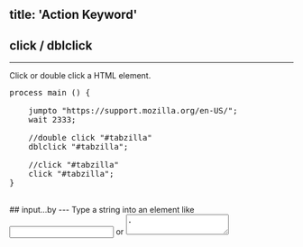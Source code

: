 title: 'Action Keyword'
---

## click / dblclick
---
Click or double click a HTML element.

<pre class='sublemon'>
process main () {
    
	jumpto "https://support.mozilla.org/en-US/";
	wait 2333;
	
	//double click "#tabzilla"
	dblclick "#tabzilla";
	
	//click "#tabzilla"
	click "#tabzilla";
}
</pre>

<br>
## input...by
---
Type a string into an element like <input type="text" /> or <textarea>.

<pre class='sublemon'>
// eg: id="link" class="case" 
input 'div#link.case' by "hello world.";
</pre>

<br>
## move 
---
Trigger onmouseenter or onmouseleave events on a HTML element. This action can trigger CSShover.

<pre class='sublemon'>
process main () {
    
	jumpto "https://www.deepin.org/en/";
	wait 2333;
	click '#hs-site-navigation > div:nth-child(1)';
	
	// Move on the 3 elements in the following.
	move '#menu-main > li:nth-child(2) > a:nth-child(1) > span:nth-child(1)';
	move '#menu-main > li:nth-child(3) > a:nth-child(1) > span:nth-child(1)';
	move '#menu-main > li:nth-child(4) > a:nth-child(1) > span:nth-child(1)';
}
</pre>

<br>
## hold
---
Hold an element by mouse continuely. The specific example is shown in the `drop` below.

<br>
## drop
---
Release an element by mouse.

<pre class="sublemon">
process main () {

	jumpto "https://jqueryui.com/draggable/";
	wait 2333;
	
	//Click on an element in the page, use `move` to achieve drag and pointer movement.
    hold '#content > iframe:nth-child(5) < #draggable';
    move '#content > iframe:nth-child(5) < html';
    
    //Release the element.
    drop;
}
</pre>

<br>
## scroll
---
Scroll the page and keep the selected element in the center of the screen.

<pre class="sublemon">
process main () {
  
	// Deepin Technology Community
	jumpto "https://www.deepin.org/en/";
	wait 2333;
	
	//
	scroll '#hs-top-footer';
}
</pre>

<br>
## jumpto / back / forward / refresh
---
`jumpto` jump to a URL;`forward` move forward to the next page; `back` move back to the previous page；`refresh` refresh the current page.

<pre class='sublemon'>
process main () {

	// jumpto
	jumpto "https://www.deepin.org/en/";
	wait 2333;
	click "#hs-site-navigation > div:nth-child(1) > span:nth-child(1)";
	click "#menu-main > li:nth-child(2) > a:nth-child(1) > span:nth-child(1)";
	wait 2000;
	
	//back : Get back to the homepage.
	back;
	wait 2000;
	
	//forward : Get forward to the doc page.
	forward;
	wait 2000;

    //refresh : Refresh the doc page.
	refresh;
}
</pre>

<br>
## wait
---
Wait a few time like a person［in milliseconds］.

<pre class='sublemon'>
//Editor will wait 3000ms to start the next action.
wait 3000;
</pre>

<br>
## assert
---
Assert that the expression is true [within certain time].

<pre class='sublemon'>
//Asserts the existence of a input box with the id of "test".
assert <#"textarea#test"/>;

//Asserts that a input box with the id of "test" will appear in 2 seconds.
assert <#"textarea#test"/> in 2000;
</pre>

<br>
## upload
---
If a test needs to upload a file to a web application, you can use the `upload` command to upload. The syntax is: `upload [the path of a file]`. There's one example in the following.

**Attention**：For Windows users, scine ‘\’ is used in the system path, you need to change '\' to '/' or use escape character like '\\\' to ensure lemonce runs successfully. For example, 'C:\Users\1.img' needs to be transformed into 'C:/Users/1.img' in lemonce.

<pre class='sublemon'>
#AUTOWAIT 1000
process main () {

	// Angular file upload - flow.js
	jumpto "http://flowjs.github.io/ng-flow/";
	wait 3333;
	// Click 'Basic upload'.
	click "div.ng-scope > .drop > span.btn-default";
	upload ["path of file1","path of file2"];
	wait 4000;
	// Click 'Single image upload'.
	click "body > div:nth-child(1) > section:nth-child(2) > div:nth-child(10) > div:nth-child(4) > span:nth-child(1)";
    upload ["path of file3","path of file4"];
	// Lemonce will upload the first file by default when only one file is supported.
    wait 4000;
}
</pre>